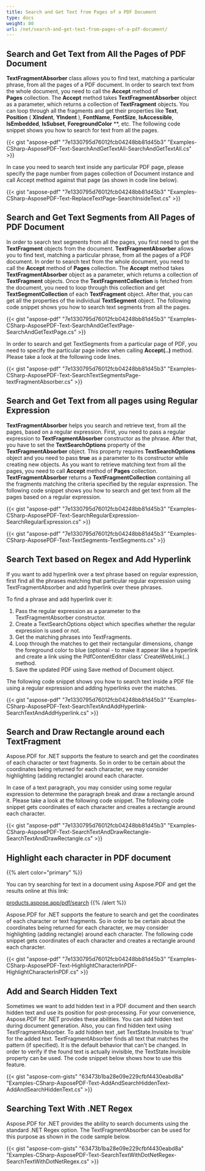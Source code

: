 ```yaml
---
title: Search and Get Text from Pages of a PDF Document
type: docs
weight: 80
url: /net/search-and-get-text-from-pages-of-a-pdf-document/
---
```


## **Search and Get Text from All the Pages of PDF Document**
**TextFragmentAbsorber** class allows you to find text, matching a particular phrase, from all the pages of a PDF document. In order to search text from the whole document, you need to call the **Accept** method of **Pages** collection. The **Accept** method takes **TextFragmentAbsorber** object as a parameter, which returns a collection of **TextFragment** objects. You can loop through all the fragments and get their properties like **Text**, **Position** ( **XIndent**, **YIndent** ), **FontName**, **FontSize**, **IsAccessible**, **IsEmbedded**, **IsSubset**, **ForegroundColor** **, etc. 
The following code snippet shows you how to search for text from all the pages.

{{< gist "aspose-pdf" "7e1330795d76012fcb04248bb81d45b3" "Examples-CSharp-AsposePDF-Text-SearchAndGetTextAll-SearchAndGetTextAll.cs" >}}

In case you need to search text inside any particular PDF page, please specify the page number from pages collection of Document instance and call Accept method against that page (as shown in code line below).

{{< gist "aspose-pdf" "7e1330795d76012fcb04248bb81d45b3" "Examples-CSharp-AsposePDF-Text-ReplaceTextPage-SearchInsideText.cs" >}}
## **Search and Get Text Segments from All Pages of PDF Document**
In order to search text segments from all the pages, you first need to get the **TextFragment** objects from the document. **TextFragmentAbsorber** allows you to find text, matching a particular phrase, from all the pages of a PDF document. In order to search text from the whole document, you need to call the **Accept** method of **Pages** collection. The **Accept** method takes **TextFragmentAbsorber** object as a parameter, which returns a collection of **TextFragment** objects. 
Once the **TextFragmentCollection** is fetched from the document, you need to loop through this collection and get **TextSegmentCollection** of each **TextFragment** object. After that, you can get all the properties of the individual **TextSegment** object. 
The following code snippet shows you how to search text segments from all the pages.

{{< gist "aspose-pdf" "7e1330795d76012fcb04248bb81d45b3" "Examples-CSharp-AsposePDF-Text-SearchAndGetTextPage-SearchAndGetTextPage.cs" >}}

In order to search and get TextSegments from a particular page of PDF, you need to specify the particular page index when calling **Accept(..)** method. Please take a look at the following code lines.

{{< gist "aspose-pdf" "7e1330795d76012fcb04248bb81d45b3" "Examples-CSharp-AsposePDF-Text-SearchTextSegmentsPage-textFragmentAbsorber.cs" >}}
## **Search and Get Text from all pages using Regular Expression**
**TextFragmentAbsorber** helps you search and retrieve text, from all the pages, based on a regular expression. First, you need to pass a regular expression to **TextFragmentAbsorber** constructor as the phrase. After that, you have to set the **TextSearchOptions** property of the **TextFragmentAbsorber** object. This property requires **TextSearchOptions** object and you need to pass **true** as a parameter to its constructor while creating new objects. As you want to retrieve matching text from all the pages, you need to call **Accept** method of **Pages** collection. **TextFragmentAbsorber** returns a **TextFragmentCollection** containing all the fragments matching the criteria specified by the regular expression. The following code snippet shows you how to search and get text from all the pages based on a regular expression.

{{< gist "aspose-pdf" "7e1330795d76012fcb04248bb81d45b3" "Examples-CSharp-AsposePDF-Text-SearchRegularExpression-SearchRegularExpression.cs" >}}

{{< gist "aspose-pdf" "7e1330795d76012fcb04248bb81d45b3" "Examples-CSharp-AsposePDF-Text-TextSegments-TextSegments.cs" >}}
## **Search Text based on Regex and Add Hyperlink**
If you want to add hyperlink over a text phrase based on regular expression, first find all the phrases matching that particular regular expression using TextFragmentAbsorber and add hyperlink over these phrases.

To find a phrase and add hyperlink over it:

1. Pass the regular expression as a parameter to the TextFragmentAbsorber constructor.
1. Create a TextSearchOptions object which specifies whether the regular expression is used or not.
1. Get the matching phrases into TextFragments.
1. Loop through the matches to get their rectangular dimensions, change the foreground color to blue (optional - to make it appear like a hyperlink and create a link using the PdfContentEditor class' CreateWebLink(..) method.
1. Save the updated PDF using Save method of Document object.

The following code snippet shows you how to search text inside a PDF file using a regular expression and adding hyperlinks over the matches.

{{< gist "aspose-pdf" "7e1330795d76012fcb04248bb81d45b3" "Examples-CSharp-AsposePDF-Text-SearchTextAndAddHyperlink-SearchTextAndAddHyperlink.cs" >}}
## **Search and Draw Rectangle around each TextFragment**
Aspose.PDF for .NET supports the feature to search and get the coordinates of each character or text fragments. So in order to be certain about the coordinates being returned for each character, we may consider highlighting (adding rectangle) around each character.

In case of a text paragraph, you may consider using some regular expression to determine the paragraph break and draw a rectangle around it. Please take a look at the following code snippet. The following code snippet gets coordinates of each character and creates a rectangle around each character.

{{< gist "aspose-pdf" "7e1330795d76012fcb04248bb81d45b3" "Examples-CSharp-AsposePDF-Text-SearchTextAndDrawRectangle-SearchTextAndDrawRectangle.cs" >}}
## **Highlight each character in PDF document**
{{% alert color="primary" %}} 

You can try searching for text in a document using Aspose.PDF and get the results online at this link:

[products.aspose.app/pdf/search](https://products.aspose.app/pdf/search) {{% /alert %}} 

Aspose.PDF for .NET supports the feature to search and get the coordinates of each character or text fragments. So in order to be certain about the coordinates being returned for each character, we may consider highlighting (adding rectangle) around each character. The following code snippet gets coordinates of each character and creates a rectangle around each character.

{{< gist "aspose-pdf" "7e1330795d76012fcb04248bb81d45b3" "Examples-CSharp-AsposePDF-Text-HighlightCharacterInPDF-HighlightCharacterInPDF.cs" >}}
## **Add and Search Hidden Text**
Sometimes we want to add hidden text in a PDF document and then search hidden text and use its position for post-processing. For your convenience, Aspose.PDF for .NET provides these abilities. You can add hidden text during document generation. Also, you can find hidden text using TextFragmentAbsorber. To add hidden text ,set TextState.Invisible to 'true' for the added text. TextFragmentAbsorber finds all text that matches the pattern (if specified). It is the default behavior that can't be changed. In order to verify if the found text is actually invisible, the TextState.Invisible property can be used. The code snippet below shows how to use this feature. 

{{< gist "aspose-com-gists" "63473b1ba28e09e229cfbf4430eabd8a" "Examples-CSharp-AsposePDF-Text-AddAndSearchHiddenText-AddAndSearchHiddenText.cs" >}}
## **Searching Text With .NET Regex**
Aspose.PDF for .NET provides the ability to search documents using the standard .NET Regex option. The TextFragmentAbsorber can be used for this purpose as shown in the code sample below.

{{< gist "aspose-com-gists" "63473b1ba28e09e229cfbf4430eabd8a" "Examples-CSharp-AsposePDF-Text-SearchTextWithDotNetRegex-SearchTextWithDotNetRegex.cs" >}}
